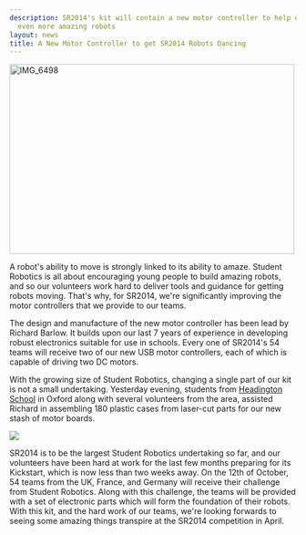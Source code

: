 ```yaml
---
description: SR2014's kit will contain a new motor controller to help our teams make
  even more amazing robots
layout: news
title: A New Motor Controller to get SR2014 Robots Dancing
---
```

<a href="http://www.flickr.com/photos/richardpbarlow/10045646553/" title="IMG_6498 by Rich Barlow, on Flickr"><img class="right" src="https://farm8.staticflickr.com/7385/10045646553_76259c4ed0.jpg" width="500" height="333" alt="IMG_6498"></a>

A robot's ability to move is strongly linked to its ability to amaze.  Student Robotics is all about encouraging young 
people to build amazing robots, and so our volunteers work hard to deliver tools and guidance for getting robots moving.
  That's why, for SR2014, we're significantly improving the motor controllers that we provide to our teams.

The design and manufacture of the new motor controller has been lead by Richard Barlow.  It builds upon our last 7 years
of experience in developing robust electronics suitable for use in schools.  Every one of SR2014's 54 teams will receive
two of our new USB motor controllers, each of which is capable of driving two DC motors.

With the growing size of Student Robotics, changing a single part of our kit is not a small undertaking.  Yesterday 
evening, students from <a href="http://www.headington.org/">Headington School</a> in Oxford along with several 
volunteers from the area, assisted Richard in assembling 180 plastic cases from laser-cut parts for our new stash of 
motor boards.

<img class="left" src="{{ site.baseurl }}/images/content/news/sr2014/mcv4-small.jpg" />

SR2014 is to be the largest Student Robotics undertaking so far, and our volunteers have been hard at work for the last 
few months preparing for its Kickstart, which is now less than two weeks away.  On the 12th of October, 54 teams from
the UK, France, and Germany will receive their challenge from Student Robotics.  Along with this challenge, the teams 
will be provided with a set of electronic parts which will form the foundation of their robots.  With this kit, and the 
hard work of our teams, we're looking forwards to seeing some amazing things transpire at the SR2014 competition in 
April.




